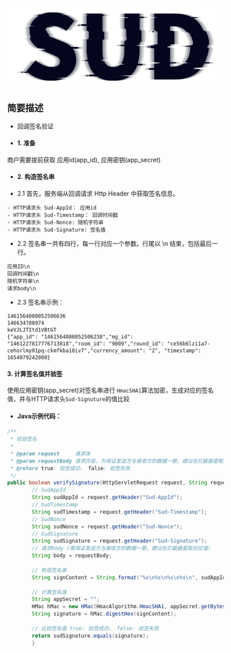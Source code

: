 #

![SUD](../../Resource/logo.png)

## 简要描述

- 回调签名验证

- #### 1. 准备

商户需要提前获取 应用id(app_id), 应用密钥(app_secret)

- #### 2. 构造签名串
- 2.1 首先，服务端从回调请求 Http Header 中获取签名信息。

```
- HTTP请求头 Sud-AppId： 应用id
- HTTP请求头 Sud-Timestamp： 回调时间戳
- HTTP请求头 Sud-Nonce: 随机字符串
- HTTP请求头 Sud-Signature: 签名值
```

- 2.2 签名串一共有四行，每一行对应一个参数。行尾以 \n 结束，包括最后一行。

```
应用ID\n
回调时间戳\n
随机字符串\n
请求body\n
```

- 2.3 签名串示例：

```
1461564080052506636
146634788974
keVJLJTItd1VBtGT
{"app_id": "1461564080052506238","mg_id": "1461227817776713818","room_id": "9009","round_id": "ce56b6lzi1a7-cehorlmy01pq-ckmfkba10iv7","currency_amount": "2", "timestamp": 1654079242000}

```

#### 3. 计算签名值并验签

使用应用密钥(app_secret)对签名串进行 `HmacSHA1`算法加密，生成对应的签名值，并与HTTP请求头`Sud-Signuture`的值比较

- #### Java示例代码：

```java
/**
 * 校验签名
 *
 * @param request     请求体
 * @param requestBody 请求内容，为保证发送方与接收方的数据一致，建议在拦截器里取对应值
 * @return true: 验签成功， false: 验签失败
 */
public boolean verifySignature(HttpServletRequest request, String requestBody) {
        // SudAppId
        String sudAppId = request.getHeader("Sud-AppId");
        // SudTimestamp
        String sudTimestamp = request.getHeader("Sud-Timestamp");
        // SudNonce
        String sudNonce = request.getHeader("Sud-Nonce");
        // SudSignature
        String sudSignature = request.getHeader("Sud-Signature");
        // 请求body (需保证发送方与接收方的数据一致，建议在拦截器里取对应值）
        String body = requestBody;

        // 构造签名串
        String signContent = String.format("%s\n%s\n%s\n%s\n", sudAppId, sudTimestamp, sudNonce, body);

        // 计算签名值
        String appSecret = "";
        HMac hMac = new HMac(HmacAlgorithm.HmacSHA1, appSecret.getBytes());
        String signature = hMac.digestHex(signContent);

        // 比较签名值 true: 验签成功， false: 验签失败
        return sudSignature.equals(signature);
        }
```






